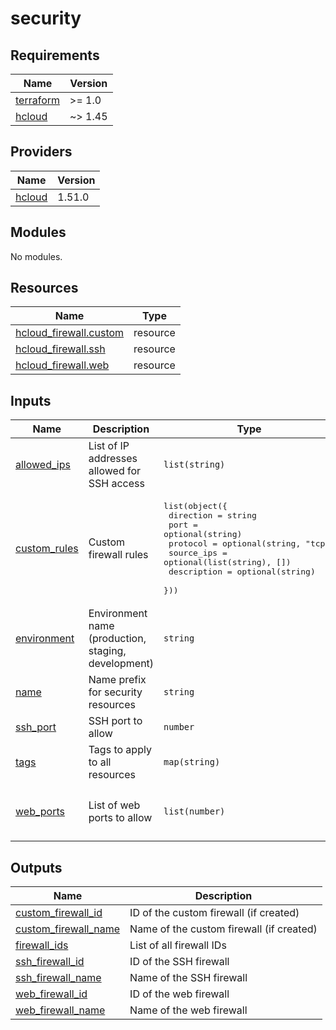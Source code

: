 # security

<!-- BEGIN_TF_DOCS -->

## Requirements

| Name | Version |
|------|---------|
| <a name="requirement_terraform"></a> [terraform](#requirement\_terraform) | >= 1.0 |
| <a name="requirement_hcloud"></a> [hcloud](#requirement\_hcloud) | ~> 1.45 |

## Providers

| Name | Version |
|------|---------|
| <a name="provider_hcloud"></a> [hcloud](#provider\_hcloud) | 1.51.0 |

## Modules

No modules.

## Resources

| Name | Type |
|------|------|
| [hcloud_firewall.custom](https://registry.terraform.io/providers/hetznercloud/hcloud/latest/docs/resources/firewall) | resource |
| [hcloud_firewall.ssh](https://registry.terraform.io/providers/hetznercloud/hcloud/latest/docs/resources/firewall) | resource |
| [hcloud_firewall.web](https://registry.terraform.io/providers/hetznercloud/hcloud/latest/docs/resources/firewall) | resource |

## Inputs

| Name | Description | Type | Default | Required |
|------|-------------|------|---------|:--------:|
| <a name="input_allowed_ips"></a> [allowed\_ips](#input\_allowed\_ips) | List of IP addresses allowed for SSH access | `list(string)` | <pre>[<br>  "0.0.0.0/0"<br>]</pre> | no |
| <a name="input_custom_rules"></a> [custom\_rules](#input\_custom\_rules) | Custom firewall rules | <pre>list(object({<br>    direction   = string<br>    port        = optional(string)<br>    protocol    = optional(string, "tcp")<br>    source_ips  = optional(list(string), [])<br>    description = optional(string)<br>  }))</pre> | `[]` | no |
| <a name="input_environment"></a> [environment](#input\_environment) | Environment name (production, staging, development) | `string` | n/a | yes |
| <a name="input_name"></a> [name](#input\_name) | Name prefix for security resources | `string` | n/a | yes |
| <a name="input_ssh_port"></a> [ssh\_port](#input\_ssh\_port) | SSH port to allow | `number` | `22` | no |
| <a name="input_tags"></a> [tags](#input\_tags) | Tags to apply to all resources | `map(string)` | `{}` | no |
| <a name="input_web_ports"></a> [web\_ports](#input\_web\_ports) | List of web ports to allow | `list(number)` | <pre>[<br>  80,<br>  443<br>]</pre> | no |

## Outputs

| Name | Description |
|------|-------------|
| <a name="output_custom_firewall_id"></a> [custom\_firewall\_id](#output\_custom\_firewall\_id) | ID of the custom firewall (if created) |
| <a name="output_custom_firewall_name"></a> [custom\_firewall\_name](#output\_custom\_firewall\_name) | Name of the custom firewall (if created) |
| <a name="output_firewall_ids"></a> [firewall\_ids](#output\_firewall\_ids) | List of all firewall IDs |
| <a name="output_ssh_firewall_id"></a> [ssh\_firewall\_id](#output\_ssh\_firewall\_id) | ID of the SSH firewall |
| <a name="output_ssh_firewall_name"></a> [ssh\_firewall\_name](#output\_ssh\_firewall\_name) | Name of the SSH firewall |
| <a name="output_web_firewall_id"></a> [web\_firewall\_id](#output\_web\_firewall\_id) | ID of the web firewall |
| <a name="output_web_firewall_name"></a> [web\_firewall\_name](#output\_web\_firewall\_name) | Name of the web firewall |
<!-- END_TF_DOCS -->

